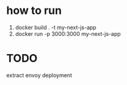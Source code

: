  # how to run
 
  1. docker build . -t my-next-js-app
  1. docker run -p 3000:3000 my-next-js-app

# TODO
extract envoy deployment
